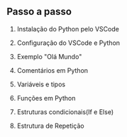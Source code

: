 ## Passo a passo
1. Instalação do Python pelo VSCode

2. Configuração do VSCode e Python

3. Exemplo "Olá Mundo"

4. Comentários em Python

5. Variáveis e tipos

6. Funções em Python

7. Estruturas condicionais(If e Else)

8. Estrutura de Repetição
